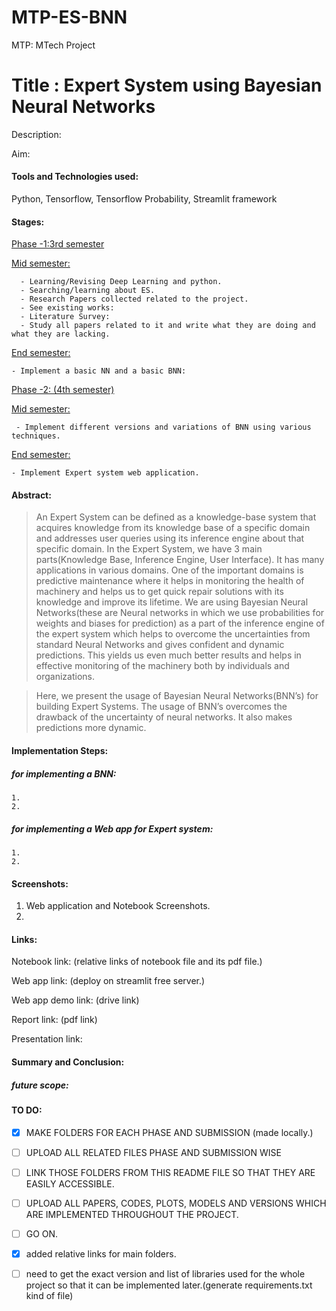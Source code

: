 # MTP-ES-BNN
MTP: MTech Project

# Title : Expert System using Bayesian Neural Networks

Description:

Aim:

#### Tools and Technologies used: 
Python, Tensorflow, Tensorflow Probability, Streamlit framework

#### Stages:

  [Phase -1:3rd semester](../main/PHASE%20-1/)
    
   [Mid semester:](../main/PHASE%20-1/1-%203RD%20SEMESTER%20MID/)
   
      - Learning/Revising Deep Learning and python.
      - Searching/learning about ES.
      - Research Papers collected related to the project.
      - See existing works:
      - Literature Survey:
      - Study all papers related to it and write what they are doing and what they are lacking.
      
   [End semester:](../main/PHASE%20-1/1-%203RD%20SEMESTER%20END/)
   
    - Implement a basic NN and a basic BNN:
    
  [Phase -2: (4th semester)](../main/PHASE%20-2/)
    
   [Mid semester:](../main/PHASE%20-1/1-%204TH%20SEMESTER%20MID/)
   
     - Implement different versions and variations of BNN using various techniques.
     
   [End semester:](../main/PHASE%20-1/1-%204TH%20SEMESTER%20END/)
   
    - Implement Expert system web application.


#### Abstract:

>  An Expert System can be defined as a knowledge-base system that acquires knowledge
from its knowledge base of a specific domain and addresses user queries using
its inference engine about that specific domain. In the Expert System, we have 3 main
parts(Knowledge Base, Inference Engine, User Interface). It has many applications in
various domains. One of the important domains is predictive maintenance where it helps
in monitoring the health of machinery and helps us to get quick repair solutions with its
knowledge and improve its lifetime. We are using Bayesian Neural Networks(these are
Neural networks in which we use probabilities for weights and biases for prediction) as a
part of the inference engine of the expert system which helps to overcome the uncertainties
from standard Neural Networks and gives confident and dynamic predictions. This
yields us even much better results and helps in effective monitoring of the machinery
both by individuals and organizations.

> Here, we present the usage of Bayesian Neural Networks(BNN’s) for building Expert
Systems. The usage of BNN’s overcomes the drawback of the uncertainty of neural
networks. It also makes predictions more dynamic.

#### Implementation Steps:

##### for implementing a BNN:
    1.
    2.
##### for implementing a Web app for Expert system:
    1.
    2.
    
#### Screenshots:
  1. Web application and Notebook Screenshots.
  2. 

#### Links:

Notebook link: (relative links of notebook file and its pdf file.)

Web app link: (deploy on streamlit free server.)

Web app demo link: (drive link)

Report link: (pdf link)

Presentation link:

#### Summary and Conclusion:

##### future scope:
    
#### TO DO:
  - [x] MAKE FOLDERS FOR EACH PHASE AND SUBMISSION (made locally.)
  - [ ] UPLOAD ALL RELATED FILES PHASE AND SUBMISSION WISE
  - [ ] LINK THOSE FOLDERS FROM THIS README FILE SO THAT THEY ARE EASILY ACCESSIBLE.
  - [ ] UPLOAD ALL PAPERS, CODES, PLOTS, MODELS AND VERSIONS WHICH ARE IMPLEMENTED THROUGHOUT THE PROJECT.
  - [ ] GO ON. 
  - [X] added relative links for main folders.
  - [ ] need to get the exact version and list of libraries used for the whole project so that it can be implemented later.(generate requirements.txt kind of file)
   
